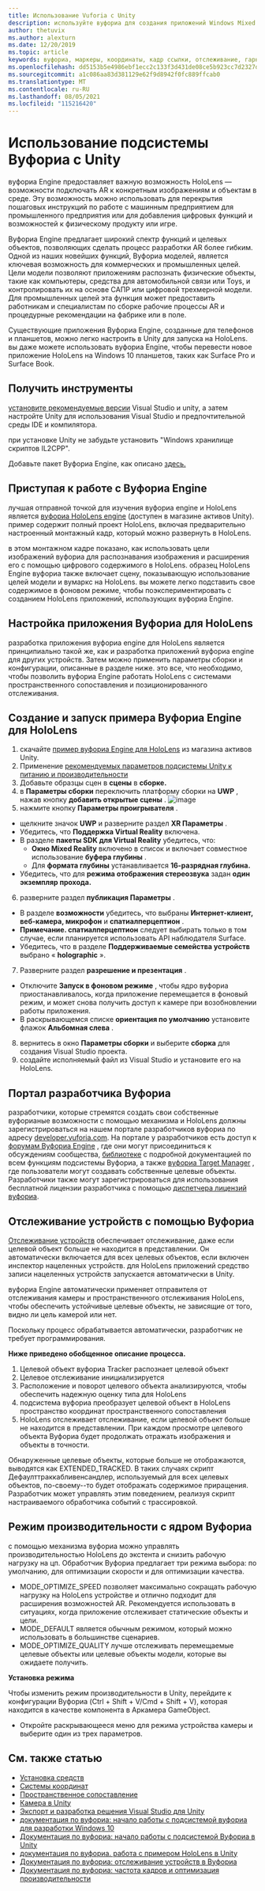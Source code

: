 ```yaml
---
title: Использование Vuforia с Unity
description: используйте вуфориа для создания приложений Windows Mixed Reality в Unity.
author: thetuvix
ms.author: alexturn
ms.date: 12/20/2019
ms.topic: article
keywords: вуфориа, маркеры, координаты, кадр ссылки, отслеживание, гарнитура смешанной реальности, гарнитура windows mixed reality, гарнитура виртуальной реальности, unity, HoloLens, отслеживание устройств, режим производительности, портал разработчика вуфориа
ms.openlocfilehash: dd5153b5e4986ebf1ecc2c133f3d431de08ce5b923cc7d2327d9cbda4f4df61c
ms.sourcegitcommit: a1c086aa83d381129e62f9d8942f0fc889ffcab0
ms.translationtype: MT
ms.contentlocale: ru-RU
ms.lasthandoff: 08/05/2021
ms.locfileid: "115216420"
---
```

# <a name="using-vuforia-engine-with-unity"></a>Использование подсистемы Вуфориа с Unity

вуфориа Engine предоставляет важную возможность HoloLens — возможности подключать AR к конкретным изображениям и объектам в среде. Эту возможность можно использовать для перекрытия пошаговых инструкций по работе с машинным предприятием для промышленного предприятия или для добавления цифровых функций и возможностей к физическому продукту или игре.

Вуфориа Engine предлагает широкий спектр функций и целевых объектов, позволяющих сделать процесс разработки AR более гибким. Одной из наших новейших функций, Вуфориа моделей, является ключевая возможность для коммерческих и промышленных целей. Цели модели позволяют приложениям распознать физические объекты, такие как компьютеры, средства для автомобильной связи или Toys, и контролировать их на основе САПР или цифровой трехмерной модели. Для промышленных целей эта функция может предоставить работникам и специалистам по сборке рабочие процессы AR и процедурные рекомендации на фабрике или в поле.

Существующие приложения Вуфориа Engine, созданные для телефонов и планшетов, можно легко настроить в Unity для запуска на HoloLens. вы даже можете использовать вуфориа Engine, чтобы перевести новое приложение HoloLens на Windows 10 планшетов, таких как Surface Pro и Surface Book.


## <a name="get-the-tools"></a>Получить инструменты

[установите рекомендуемые версии](../install-the-tools.md) Visual Studio и unity, а затем настройте Unity для использования Visual Studio и предпочтительной среды IDE и компилятора. 

при установке Unity не забудьте установить "Windows хранилище скриптов IL2CPP".

Добавьте пакет Вуфориа Engine, как описано [здесь.](https://library.vuforia.com/content/vuforia-library/en/articles/Solution/vuforia-engine-package-hosting-for-unity.html)

## <a name="getting-started-with-vuforia-engine"></a>Приступая к работе с Вуфориа Engine

лучшая отправной точкой для изучения вуфориа engine и HoloLens является [вуфориа HoloLens engine](https://assetstore.unity.com/packages/templates/packs/vuforia-hololens-sample-101553) (доступен в магазине активов Unity). пример содержит полный проект HoloLens, включая предварительно настроенный монтажный кадр, который можно развернуть в HoloLens.

в этом монтажном кадре показано, как использовать цели изображений вуфориа для распознавания изображения и расширения его с помощью цифрового содержимого в HoloLens. образец HoloLens Engine вуфориа также включает сцену, показывающую использование целей модели и вумаркс на HoloLens. вы можете легко подставить свое содержимое в фоновом режиме, чтобы поэкспериментировать с созданием HoloLens приложений, использующих вуфориа Engine.



## <a name="configuring-a-vuforia-app-for-hololens"></a>Настройка приложения Вуфориа для HoloLens

разработка приложения вуфориа engine для HoloLens является принципиально такой же, как и разработка приложений вуфориа engine для других устройств. Затем можно применить параметры сборки и конфигурации, описанные в разделе ниже. это все, что необходимо, чтобы позволить вуфориа Engine работать HoloLens с системами пространственного сопоставления и позиционированного отслеживания.

## <a name="build-and-run-the-vuforia-engine-sample-for-hololens"></a>Создание и запуск примера Вуфориа Engine для HoloLens
1.  скачайте [пример вуфориа Engine для HoloLens](https://assetstore.unity.com/packages/templates/packs/vuforia-hololens-sample-101553) из магазина активов Unity.
2.  Применение [рекомендуемых параметров подсистемы Unity к питанию и производительности](performance-recommendations-for-unity.md)
3.  Добавьте образцы сцен в **сцены** в **сборке.**
4.  в **Параметры сборки** переключить платформу сборки на **UWP** , нажав кнопку **добавить открытые сцены** .
![image](https://user-images.githubusercontent.com/45470042/89573103-173daa80-d7f8-11ea-9284-931a7b6c913d.png)
5.  нажмите кнопку **Параметры проигрывателя** .  
   * щелкните значок **UWP** и разверните раздел **XR Параметры** .
   * Убедитесь, что **Поддержка Virtual Reality** включена.    
   * В разделе **пакеты SDK для Virtual Reality** убедитесь, что:
     * **Окно Mixed Reality** включено в список и включает совместное использование **буфера глубины** . 
     * Для **формата глубины** устанавливается **16-разрядная глубина.** 
   * Убедитесь, что для **режима отображения стереозвука** задан **один экземпляр прохода.**
6.  разверните раздел **публикация Параметры** .
   * В разделе **возможности** убедитесь, что выбраны **Интернет-клиент, веб-камера, микрофон** и **спатиалперцептион** .
   * **Примечание. спатиалперцептион** следует выбирать только в том случае, если планируется использовать API наблюдателя Surface.
   * Убедитесь, что в разделе **Поддерживаемые семейства устройств** выбрано « **holographic** ». 
7.  Разверните раздел **разрешение и презентация** .
   * Отключите **Запуск в фоновом режиме** , чтобы ядро вуфориа приостанавливалось, когда приложение перемещается в фоновый режим, и может снова получить доступ к камере при возобновлении работы приложения. 
   * В раскрывающемся списке **ориентация по умолчанию** установите флажок **Альбомная слева** .
8.  вернитесь в окно **Параметры сборки** и выберите **сборка** для создания Visual Studio проекта.
9.  создайте исполняемый файл из Visual Studio и установите его на HoloLens.

## <a name="the-vuforia-developer-portal"></a>Портал разработчика Вуфориа

разработчики, которые стремятся создать свои собственные вуфорианые возможности с помощью механизма и HoloLens должны зарегистрироваться на нашем портале разработчиков вуфориа по адресу [developer.vuforia.com](https://developer.vuforia.com/). На портале у разработчиков есть доступ к [форумам Вуфориа Engine](https://developer.vuforia.com/forum) , где они могут присоединиться к обсуждениям сообщества, [библиотеке](https://library.vuforia.com/) с подробной документацией по всем функциям подсистемы Вуфориа, а также [вуфориа Target Manager](https://developer.vuforia.com/target-manager) , где пользователи могут создавать собственные целевые объекты. Разработчики также могут зарегистрироваться для использования бесплатной лицензии разработчика с помощью [диспетчера лицензий вуфориа](https://developer.vuforia.com/license-manager).

## <a name="device-tracking-with-vuforia"></a>Отслеживание устройств с помощью Вуфориа

[Отслеживание устройств](https://library.vuforia.com/features/environments/device-tracker-overview.html) обеспечивает отслеживание, даже если целевой объект больше не находится в представлении. Он автоматически включается для всех целевых объектов, если включен инспектор нацеленных устройств. для HoloLens приложений средство записи нацеленных устройств запускается автоматически в Unity.

вуфориа Engine автоматически применяет отправителя от отслеживания камеры и пространственного отслеживания HoloLens, чтобы обеспечить устойчивые целевые объекты, не зависящие от того, видно ли цель камерой или нет.

Поскольку процесс обрабатывается автоматически, разработчик не требует программирования.


**Ниже приведено обобщенное описание процесса.**
1. Целевой объект вуфориа Tracker распознает целевой объект
2. Целевое отслеживание инициализируется
3. Расположение и поворот целевого объекта анализируются, чтобы обеспечить надежную оценку типа для HoloLens
4. подсистема вуфориа преобразует целевой объект в HoloLens пространство координат пространственного сопоставления
5. HoloLens отслеживает отслеживание, если целевой объект больше не находится в представлении. При каждом просмотре целевого объекта Вуфориа будет продолжать отражать изображения и объекты в точности.

Обнаруженные целевые объекты, которые больше не отображаются, выводятся как EXTENDED_TRACKED. В таких случаях скрипт Дефаулттраккабливенсандлер, используемый для всех целевых объектов, по-своему--то будет отображать содержимое приращения. Разработчик может управлять этим поведением, реализуя скрипт настраиваемого обработчика событий с трассировкой.

## <a name="performance-mode-with-vuforia-engine"></a>Режим производительности с ядром Вуфориа 

с помощью механизма вуфориа можно управлять производительностью HoloLens до экстента и снизить рабочую нагрузку на цп. Обработчик Вуфориа предлагает три режима выбора: по умолчанию, для оптимизации скорости и для оптимизации качества. 

*   MODE_OPTIMIZE_SPEED позволяет максимально сокращать рабочую нагрузку на HoloLens устройстве и отлично подходит для расширения возможностей AR. Рекомендуется использовать в ситуациях, когда приложение отслеживает статические объекты и цели.
*   MODE_DEFAULT является обычным режимом, который можно использовать в большинстве сценариев.
*   MODE_OPTIMIZE_QUALITY лучше отслеживать перемещаемые целевые объекты или целевые объекты модели, которые вы ожидаете получить.

**Установка режима**

Чтобы изменить режим производительности в Unity, перейдите к конфигурации Вуфориа (Ctrl + Shift + V/Cmd + Shift + V), которая находится в качестве компонента в Аркамера GameObject. 
*   Откройте раскрывающееся меню для режима устройства камеры и выберите один из трех параметров.


## <a name="see-also"></a>См. также статью
* [Установка средств](../install-the-tools.md)
* [Системы координат](../../design/coordinate-systems.md)
* [Пространственное сопоставление](../../design/spatial-mapping.md)
* [Камера в Unity](camera-in-unity.md)
* [Экспорт и разработка решения Visual Studio для Unity](exporting-and-building-a-unity-visual-studio-solution.md)
* [документация по вуфориа: начало работы с подсистемой вуфориа для разработки Windows 10](https://library.vuforia.com/articles/Training/Getting-Started-with-Vuforia-for-Windows-10-Development.html)
* [Документация по вуфориа: начало работы с подсистемой Вуфориа в Unity](https://library.vuforia.com/articles/Training/getting-started-with-vuforia-in-unity.html)
* [документация по вуфориа. работа с примером HoloLens в Unity](https://library.vuforia.com/articles/Solution/Working-with-the-HoloLens-sample-in-Unity.html)
* [Документация по вуфориа: отслеживание устройств в Вуфориа](https://library.vuforia.com/features/environments/device-tracker-overview.html)
* [Документация по вуфориа: частота кадров и оптимизация производительности](https://library.vuforia.com/content/vuforia-library/en/articles/Solution/Framerate-Optimization-for-Mixed-Reality-Apps.html)
